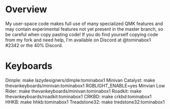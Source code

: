 # Overview

My user-space code makes full use of many specialized QMK features and may contain experimental features not yet present in the master branch, so be careful when copy pasting code!  If you do find yourself copying code from my fork and need help, I'm available on Discord at @tominabox1 #2342 or the 40% Discord.

# Keyboards
Dimple: make lazydesigners/dimple:tominabox1
Minivan Catalyst: make thevankeyboards/minivan:tominabox1 RGBLIGHT_ENABLE=yes
Minvian Low Rider: make thevankeyboards/minivan:tominabox1
Roadkit: make thevankeyboards/roadkit:tominabox1
CRKBD: make crkbd:tominabox1
HHKB: make hhkb:tominabox1
Treadstone32: make tredstone32:tominabox1
